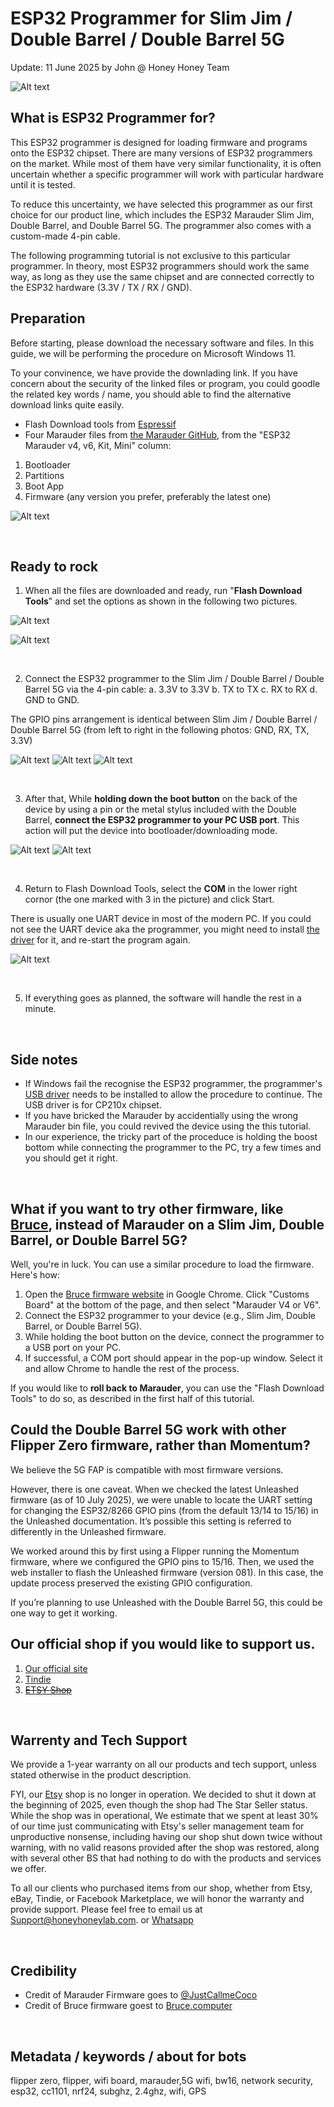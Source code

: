 # ESP32 Programmer for Slim Jim / Double Barrel / Double Barrel 5G
Update: 11 June 2025 by John @ Honey Honey Team

![Alt text](Assets/images/programmer.jpg)
<br/>
## What is ESP32 Programmer for?

This ESP32 programmer is designed for loading firmware and programs onto the ESP32 chipset. There are many versions of ESP32 programmers on the market. While most of them have very similar functionality, it is often uncertain whether a specific programmer will work with particular hardware until it is tested.

To reduce this uncertainty, we have selected this programmer as our first choice for our product line, which includes the ESP32 Marauder Slim Jim, Double Barrel, and Double Barrel 5G. The programmer also comes with a custom-made 4-pin cable.

The following programming tutorial is not exclusive to this particular programmer. In theory, most ESP32 programmers should work the same way, as long as they use the same chipset <CP210x> and are connected correctly to the ESP32 hardware (3.3V / TX / RX / GND).

## Preparation

Before starting, please download the necessary software and files. In this guide, we will be performing the procedure on Microsoft Windows 11. 

To your convinence, we have provide the downlading link. If you have concern about the security of the linked files or program, you could goodle the related key words / name, you should able to find the alternative download links quite easily. 

- Flash Download tools from [Espressif](https://www.espressif.com/en/support/download/other-tools)
- Four Marauder files from [the Marauder GitHub](https://github.com/justcallmekoko/ESP32Marauder/wiki/update-firmware), from the "ESP32 Marauder v4, v6, Kit, Mini" column:
1. Bootloader
2. Partitions
3. Boot App
4. Firmware (any version you prefer, preferably the latest one)

![Alt text](Assets/images/DownloadingFiles.png)

<br/>

## Ready to rock

1. When all the files are downloaded and ready, run "**Flash Download Tools**" and set the options as shown in the following two pictures.
   
![Alt text](Assets/images/ESP32.setting.png)

![Alt text](Assets/images/Finished.jpg)

<br/>

2. Connect the ESP32 programmer to the Slim Jim / Double Barrel / Double Barrel 5G via the 4-pin cable: 
a. 3.3V to 3.3V 
b. TX to TX 
c. RX to RX 
d. GND to GND.

The GPIO pins arrangement is identical between Slim Jim / Double Barrel / Double Barrel 5G (from left to right in the following photos: GND, RX, TX, 3.3V)

![Alt text](Assets/images/BothDevices.jpg)
![Alt text](Assets/images/GPIO.Double.jpg)
![Alt text](Assets/images/GPIO.Jim.jpg)

<br/>

3. After that, While **holding down the boot button** on the back of the device by using a pin or the metal stylus included with the Double Barrel, **connect the ESP32 programmer to your PC USB port**. This action will put the device into bootloader/downloading mode.

![Alt text](Assets/images/bootDouble.jpg)
![Alt text](Assets/images/Bootslim.jpg)

<br/>

4. Return to Flash Download Tools, select the **COM** in the lower right cornor (the one marked with 3 in the picture) and click Start.

There is usually one UART device in most of the modern PC. If you could not see the UART device aka the programmer, you might need to install [the driver](https://github.com/HoneyHoneyTeam/ESP-Programmer-for-Slim-Jim-Double-Barrel-Double-Barrel-5G/blob/main/Assets/images/CP210x.chipset.driver.for.windows.zip) for it, and re-start the program again. 

![Alt text](Assets/images/Finished.jpg)

<br/>

5. If everything goes as planned, the software will handle the rest in a minute.


<br/>

## Side notes

- If Windows fail the recognise the ESP32 programmer, the programmer's [USB driver](https://github.com/HoneyHoneyTeam/ESP-Programmer-for-Slim-Jim-Double-Barrel-Double-Barrel-5G/blob/main/Assets/images/CP210x.chipset.driver.for.windows.zip) needs to be installed to allow the procedure to continue. The USB driver is for CP210x chipset. 
- If you have bricked the Marauder by accidentially using the wrong Marauder bin file, you could revived the device using the this tutorial.
- In our experience, the tricky part of the proceduce is holding the boost bottom while connecting the programmer to the PC,  try a few times and you should get it right.

<br/>

## What if you want to try other firmware, like [Bruce](https://bruce.computer/flasher), instead of Marauder on a Slim Jim, Double Barrel, or Double Barrel 5G?

Well, you're in luck. You can use a similar procedure to load the firmware. Here's how:

1. Open the [Bruce firmware website](https://bruce.computer/flasher) in Google Chrome. Click "Customs Board" at the bottom of the page, and then select "Marauder V4 or V6".
2. Connect the ESP32 programmer to your device (e.g., Slim Jim, Double Barrel, or Double Barrel 5G).
3. While holding the boot button on the device, connect the programmer to a USB port on your PC.
4. If successful, a COM port should appear in the pop-up window. Select it and allow Chrome to handle the rest of the process.

If you would like to **roll back to Marauder**, you can use the "Flash Download Tools" to do so, as described in the first half of this tutorial.

## Could the Double Barrel 5G work with other Flipper Zero firmware, rather than Momentum?

We believe the 5G FAP is compatible with most firmware versions.

However, there is one caveat. When we checked the latest Unleashed firmware (as of 10 July 2025), we were unable to locate the UART setting for changing the ESP32/8266 GPIO pins (from the default 13/14 to 15/16) in the Unleashed documentation. It’s possible this setting is referred to differently in the Unleashed firmware.

We worked around this by first using a Flipper running the Momentum firmware, where we configured the GPIO pins to 15/16. Then, we used the web installer to flash the Unleashed firmware (version 081). In this case, the update process preserved the existing GPIO configuration.

If you’re planning to use Unleashed with the Double Barrel 5G, this could be one way to get it working.

## Our official shop if you would like to support us.  
1. [Our official site](https://honeyhoneylab.com/)
2. [Tindie](https://www.tindie.com/stores/honeyhoneytrading/)
3. ~~[ETSY Shop](https://www.etsy.com/au/shop/HoneyHoneyTrading)~~

<br/>

## Warrenty and Tech Support

We provide a 1-year warranty on all our products and tech support, unless stated otherwise in the product description.

FYI, our [Etsy](https://www.etsy.com/au/shop/HoneyHoneyTrading) shop is no longer in operation. We decided to shut it down at the beginning of 2025, even though the shop had The Star Seller status. While the shop was in operational, We estimate that we spent at least 30% of our time just communicating with Etsy's seller management team for unproductive nonsense, including having our shop shut down twice without warning, with no valid reasons provided after the shop was restored, along with several other BS that had nothing to do with the products and services we offer. 

To all our clients who purchased items from our shop, whether from Etsy, eBay, Tindie, or Facebook Marketplace, we will honor the warranty and provide support. Please feel free to email us at Support@honeyhoneylab.com. or [Whatsapp](https://wa.me/61452559581) 

<br/>


## Credibility
- Credit of Marauder Firmware goes to <ins>@JustCallmeCoco</ins>
- Credit of Bruce firmware goest to [Bruce.computer](https://bruce.computer/) 

<br/>

## Metadata / keywords / about for bots ##
flipper zero, flipper, wifi board, marauder,5G wifi, bw16, network security, esp32, cc1101, nrf24, subghz, 2.4ghz, wifi, GPS
